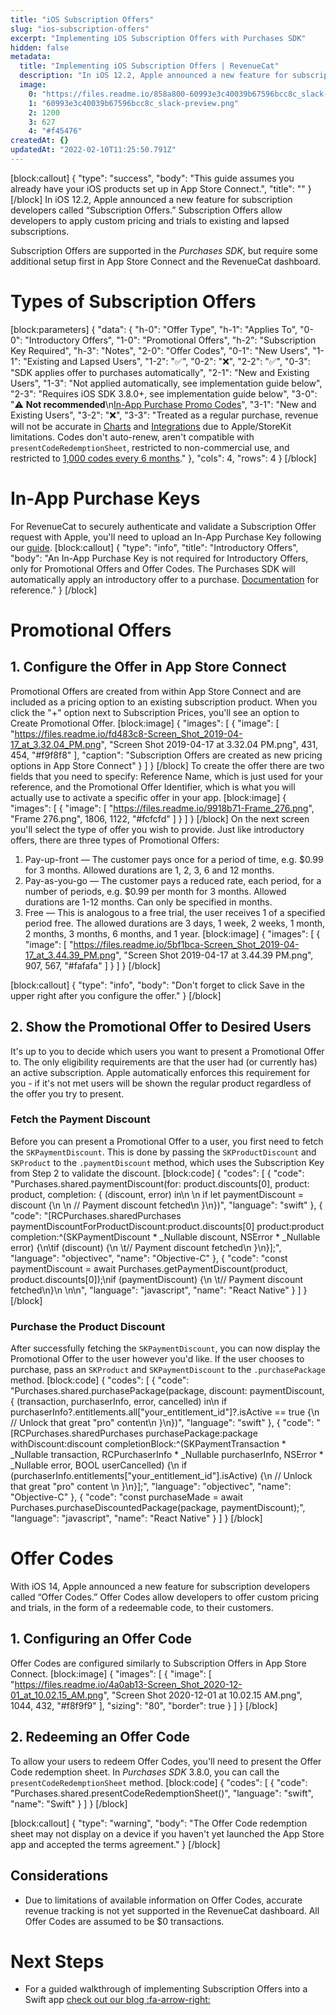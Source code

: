 ```yaml
---
title: "iOS Subscription Offers"
slug: "ios-subscription-offers"
excerpt: "Implementing iOS Subscription Offers with Purchases SDK"
hidden: false
metadata: 
  title: "Implementing iOS Subscription Offers | RevenueCat"
  description: "In iOS 12.2, Apple announced a new feature for subscription developers called “Subscription Offers.” Subscription offers allow developers to apply custom pricing and trials to existing and lapsed subscriptions."
  image: 
    0: "https://files.readme.io/858a800-60993e3c40039b67596bcc8c_slack-preview.png"
    1: "60993e3c40039b67596bcc8c_slack-preview.png"
    2: 1200
    3: 627
    4: "#f45476"
createdAt: {}
updatedAt: "2022-02-10T11:25:50.791Z"
---
```

[block:callout]
{
  "type": "success",
  "body": "This guide assumes you already have your iOS products set up in App Store Connect.",
  "title": ""
}
[/block]
In iOS 12.2, Apple announced a new feature for subscription developers called “Subscription Offers.” Subscription Offers allow developers to apply custom pricing and trials to existing and lapsed subscriptions.

Subscription Offers are supported in the *Purchases SDK*, but require some additional setup first in App Store Connect and the RevenueCat dashboard. 

# Types of Subscription Offers
[block:parameters]
{
  "data": {
    "h-0": "Offer Type",
    "h-1": "Applies To",
    "0-0": "Introductory Offers",
    "1-0": "Promotional Offers",
    "h-2": "Subscription Key Required",
    "h-3": "Notes",
    "2-0": "Offer Codes",
    "0-1": "New Users",
    "1-1": "Existing and Lapsed Users",
    "1-2": "✅",
    "0-2": "❌",
    "2-2": "✅",
    "0-3": "SDK applies offer to purchases automatically",
    "2-1": "New and Existing Users",
    "1-3": "Not applied automatically, see implementation guide below",
    "2-3": "Requires iOS SDK 3.8.0+, see implementation guide below",
    "3-0": "⚠️ **Not recommended**\n[In-App Purchase Promo Codes](https://help.apple.com/app-store-connect/#/dev50869de4a)",
    "3-1": "New and Existing Users",
    "3-2": "❌",
    "3-3": "Treated as a regular purchase, revenue will not be accurate in [Charts](doc:charts) and [Integrations](doc:webhooks) due to Apple/StoreKit limitations. Codes don't auto-renew, aren't compatible with `presentCodeRedemptionSheet`, restricted to non-commercial use, and restricted to [1,000 codes every 6 months](https://help.apple.com/app-store-connect/#/dev50869de4a)."
  },
  "cols": 4,
  "rows": 4
}
[/block]
# In-App Purchase Keys

For RevenueCat to securely authenticate and validate a Subscription Offer request with Apple, you'll need to upload an In-App Purchase Key following our [guide](https://docs.revenuecat.com/docs/in-app-purchase-key-configuration).
[block:callout]
{
  "type": "info",
  "title": "Introductory Offers",
  "body": "An In-App Purchase Key is not required for Introductory Offers, only for Promotional Offers and Offer Codes. The Purchases SDK will automatically apply an introductory offer to a purchase. [Documentation](https://docs.revenuecat.com/docs/ios-products#adding-introductory-offers-and-free-trials) for reference."
}
[/block]
# Promotional Offers

## 1. Configure the Offer in App Store Connect

Promotional Offers are created from within App Store Connect and are included as a pricing option to an existing subscription product. When you click the "+" option next to Subscription Prices, you'll see an option to Create Promotional Offer.
[block:image]
{
  "images": [
    {
      "image": [
        "https://files.readme.io/fd483c8-Screen_Shot_2019-04-17_at_3.32.04_PM.png",
        "Screen Shot 2019-04-17 at 3.32.04 PM.png",
        431,
        454,
        "#f9f8f8"
      ],
      "caption": "Subscription Offers are created as new pricing options in App Store Connect"
    }
  ]
}
[/block]
To create the offer there are two fields that you need to specify: Reference Name, which is just used for your reference, and the Promotional Offer Identifier, which is what you will actually use to activate a specific offer in your app.
[block:image]
{
  "images": [
    {
      "image": [
        "https://files.readme.io/9918b71-Frame_276.png",
        "Frame 276.png",
        1806,
        1122,
        "#fcfcfd"
      ]
    }
  ]
}
[/block]
On the next screen you'll select the type of offer you wish to provide. Just like introductory offers, there are three types of Promotional Offers:

1. Pay-up-front — The customer pays once for a period of time, e.g. $0.99 for 3 months. Allowed durations are 1, 2, 3, 6 and 12 months.
2. Pay-as-you-go — The customer pays a reduced rate, each period, for a number of periods, e.g. $0.99 per month for 3 months. Allowed durations are 1-12 months. Can only be specified in months.
3. Free — This is analogous to a free trial, the user receives 1 of a specified period free. The allowed durations are 3 days, 1 week, 2 weeks, 1 month, 2 months, 3 months, 6 months, and 1 year.
[block:image]
{
  "images": [
    {
      "image": [
        "https://files.readme.io/5bf1bca-Screen_Shot_2019-04-17_at_3.44.39_PM.png",
        "Screen Shot 2019-04-17 at 3.44.39 PM.png",
        907,
        567,
        "#fafafa"
      ]
    }
  ]
}
[/block]

[block:callout]
{
  "type": "info",
  "body": "Don't forget to click Save in the upper right after you configure the offer."
}
[/block]
## 2. Show the Promotional Offer to Desired Users

It's up to you to decide which users you want to present a Promotional Offer to. The only eligibility requirements are that the user had (or currently has) an active subscription. Apple automatically enforces this requirement for you - if it's not met users will be shown the regular product regardless of the offer you try to present.

### Fetch the Payment Discount

Before you can present a Promotional Offer to a user, you first need to fetch the `SKPaymentDiscount`. This is done by passing the `SKProductDiscount` and `SKProduct` to the `.paymentDiscount` method, which uses the Subscription Key from Step 2 to validate the discount.
[block:code]
{
  "codes": [
    {
      "code": "Purchases.shared.paymentDiscount(for: product.discounts[0], product: product, completion: { (discount, error) in\n    \n    if let paymentDiscount = discount {\n        \n        // Payment discount fetched\n    }\n})",
      "language": "swift"
    },
    {
      "code": "[RCPurchases.sharedPurchases paymentDiscountForProductDiscount:product.discounts[0] product:product completion:^(SKPaymentDiscount * _Nullable discount, NSError * _Nullable error) {\n\tif (discount) {\n  \t// Payment discount fetched\n  }\n}];",
      "language": "objectivec",
      "name": "Objective-C"
    },
    {
      "code": "const paymentDiscount = await Purchases.getPaymentDiscount(product, product.discounts[0]);\nif (paymentDiscount) {\n  \t// Payment discount fetched\n}\n \n\n",
      "language": "javascript",
      "name": "React Native"
    }
  ]
}
[/block]
### Purchase the Product Discount

After successfully fetching the `SKPaymentDiscount`, you can now display the Promotional Offer to the user however you'd like. If the user chooses to purchase, pass an `SKProduct` and `SKPaymentDiscount` to the `.purchasePackage` method.
[block:code]
{
  "codes": [
    {
      "code": "Purchases.shared.purchasePackage(package, discount: paymentDiscount, { (transaction, purchaserInfo, error, cancelled) in\n    if purchaserInfo?.entitlements.all[\"your_entitlement_id\"]?.isActive == true {\n        // Unlock that great \"pro\" content\n    }\n})",
      "language": "swift"
    },
    {
      "code": "[RCPurchases.sharedPurchases purchasePackage:package withDiscount:discount completionBlock:^(SKPaymentTransaction * _Nullable transaction, RCPurchaserInfo * _Nullable purchaserInfo, NSError * _Nullable error, BOOL userCancelled) {\n  if (purchaserInfo.entitlements[\"your_entitlement_id\"].isActive) {\n    // Unlock that great \"pro\" content    \n  }\n}];",
      "language": "objectivec",
      "name": "Objective-C"
    },
    {
      "code": "const purchaseMade = await Purchases.purchaseDiscountedPackage(package, paymentDiscount);",
      "language": "javascript",
      "name": "React Native"
    }
  ]
}
[/block]
# Offer Codes

With iOS 14, Apple announced a new feature for subscription developers called “Offer Codes.” Offer Codes allow developers to offer custom pricing and trials, in the form of a redeemable code, to their customers.

## 1. Configuring an Offer Code

Offer Codes are configured similarly to Subscription Offers in App Store Connect. 
[block:image]
{
  "images": [
    {
      "image": [
        "https://files.readme.io/4a0ab13-Screen_Shot_2020-12-01_at_10.02.15_AM.png",
        "Screen Shot 2020-12-01 at 10.02.15 AM.png",
        1044,
        432,
        "#f8f9f9"
      ],
      "sizing": "80",
      "border": true
    }
  ]
}
[/block]
## 2. Redeeming an Offer Code

To allow your users to redeem Offer Codes, you'll need to present the Offer Code redemption sheet. In *Purchases SDK* 3.8.0, you can call the `presentCodeRedemptionSheet` method.
[block:code]
{
  "codes": [
    {
      "code": "Purchases.shared.presentCodeRedemptionSheet()",
      "language": "swift",
      "name": "Swift"
    }
  ]
}
[/block]

[block:callout]
{
  "type": "warning",
  "body": "The Offer Code redemption sheet may not display on a device if you haven't yet launched the App Store app and accepted the terms agreement."
}
[/block]
## Considerations

- Due to limitations of available information on Offer Codes, accurate revenue tracking is not yet supported in the RevenueCat dashboard. All Offer Codes are assumed to be $0 transactions.

# Next Steps

* For a guided walkthrough of implementing Subscription Offers into a Swift app [check out our blog :fa-arrow-right:](https://www.revenuecat.com/blog/signing-ios-subscription-offers)